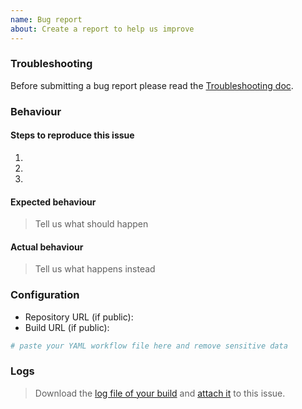 ```yaml
---
name: Bug report
about: Create a report to help us improve
---
```


### Troubleshooting

Before submitting a bug report please read the [Troubleshooting doc](https://github.com/docker/build-push-action/blob/master/TROUBLESHOOTING.md).

### Behaviour

#### Steps to reproduce this issue

1.
2.
3.

#### Expected behaviour

> Tell us what should happen

#### Actual behaviour

> Tell us what happens instead

### Configuration

* Repository URL (if public): 
* Build URL (if public): 

```yml
# paste your YAML workflow file here and remove sensitive data
```

### Logs

> Download the [log file of your build](https://docs.github.com/en/actions/managing-workflow-runs/using-workflow-run-logs#downloading-logs) and [attach it](https://docs.github.com/en/github/managing-your-work-on-github/file-attachments-on-issues-and-pull-requests) to this issue.
